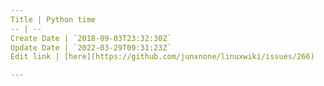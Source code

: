 ```yaml
---
Title | Python time
-- | --
Create Date | `2018-09-03T23:32:30Z`
Update Date | `2022-03-29T09:31:23Z`
Edit link | [here](https://github.com/junxnone/linuxwiki/issues/266)

---
```


